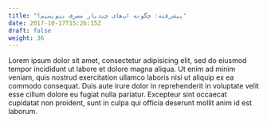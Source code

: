 ```yaml
---
title: "پیشرفته: چگونه اپ‌های چندبار مصرف بنویسیم؟"
date: 2017-10-17T15:26:15Z
draft: false
weight: 36
---
```


Lorem ipsum dolor sit amet, consectetur adipisicing elit, sed do eiusmod tempor incididunt ut labore et dolore magna aliqua. Ut enim ad minim veniam, quis nostrud exercitation ullamco laboris nisi ut aliquip ex ea commodo consequat. Duis aute irure dolor in reprehenderit in voluptate velit esse cillum dolore eu fugiat nulla pariatur. Excepteur sint occaecat cupidatat non proident, sunt in culpa qui officia deserunt mollit anim id est laborum.
